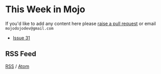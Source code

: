 # This Week in Mojo

If you'd like to add any content here please [raise a pull request](https://github.com/mojodojodev/mojodojo.dev/edit/main/this_week_in_mojo) or email `mojodojodev@gmail.com`

- [Issue 31](./31.md)

## RSS Feed

[RSS](/rss.xml) / [Atom](/atom.xml)